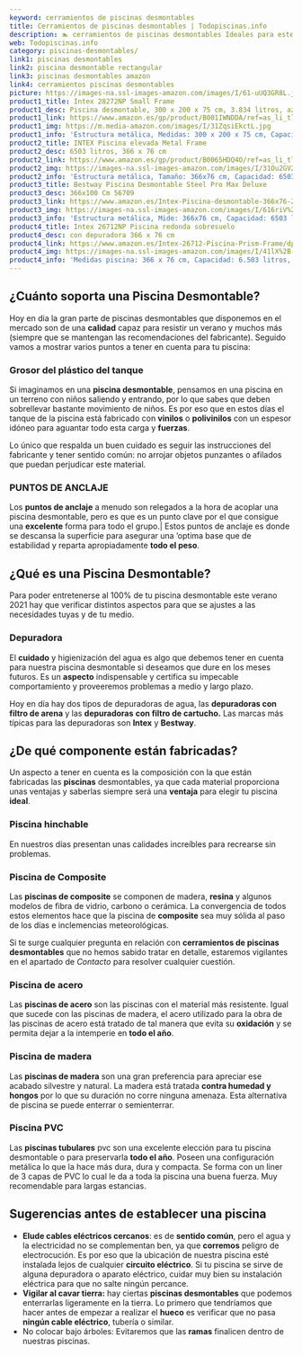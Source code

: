 ```yaml
---
keyword: cerramientos de piscinas desmontables
title: Cerramientos de piscinas desmontables | Todopiscinas.info
description: 🏊 cerramientos de piscinas desmontables Ideales para este verano 2021. Aquí puedes comprar cerramientos de piscinas desmontables y comparar con otras similares. No dejes escapar cerramientos de piscinas desmontables a un precio realmente tentador.
web: Todopiscinas.info
category: piscinas-desmontables/
link1: piscinas desmontables
link2: piscina desmontable rectangular
link3: piscinas desmontables amazon
link4: cerramientos piscinas desmontables
picture: https://images-na.ssl-images-amazon.com/images/I/61-uUQ3GR8L.jpg
product1_title: Intex 28272NP Small Frame
product1_desc: Piscina desmontable, 300 x 200 x 75 cm, 3.834 litros, azul
product1_link: https://www.amazon.es/gp/product/B001IWNDDA/ref=as_li_tl?ie=UTF8&camp=3638&creative=24630&creativeASIN=B001IWNDDA&linkCode=as2&tag=todopiscinas0e-21&linkId=25b9d647487c889cb6ef56ed63f50ca1
product1_img: https://m.media-amazon.com/images/I/31ZqsiEkctL.jpg
product1_info: 'Estructura metálica, Medidas: 300 x 200 x 75 cm, Capacidad: 3.834 litros, Para 6 personas (+ 6 años), Fácil montaje, Forma rectangular'
product2_title: INTEX Piscina elevada Metal Frame
product2_desc: 6503 litros, 366 x 76 cm
product2_link: https://www.amazon.es/gp/product/B0065HDQ4O/ref=as_li_tl?ie=UTF8&camp=3638&creative=24630&creativeASIN=B0065HDQ4O&linkCode=as2&tag=todopiscinas0e-21&linkId=ed2430e3ba564d3527ee103df33ed7b3
product2_img: https://images-na.ssl-images-amazon.com/images/I/31Ou2GV2SAL.jpg
product2_info: 'Estructura metálica, Tamaño: 366x76 cm, Capacidad: 6503 litros, Forma circular, De 4 a 7 personas (+6 años)'
product3_title: Bestway Piscina Desmontable Steel Pro Max Deluxe
product3_desc: 366x100 Cm 56709
product3_link: https://www.amazon.es/Intex-Piscina-desmontable-366x76-28210NP/dp/B0065HDQ4O?__mk_es_ES=%C3%85M%C3%85%C5%BD%C3%95%C3%91&crid=25UQGV9HG2INI&dchild=1&keywords=piscinas+desmontables&qid=1615854176&sprefix=piscinas+dem%2Caps%2C201&sr=8-5&linkCode=ll1&tag=todopiscinas0e-21&linkId=34f200977c6cbaab1f3f4d9ac0e64755&language=es_ES&ref_=as_li_ss_tl
product3_img: https://images-na.ssl-images-amazon.com/images/I/616riV%2BiY3L.jpg
product3_info: 'Estructura metálica, Mide: 366x76 cm, Capacidad: 6503 litros, De 4 a 7 personas mayores de 6 años, Forma circular, Tecnología Super-Tough'
product4_title: Intex 26712NP Piscina redonda sobresuelo
product4_desc: con depuradora 366 x 76 cm
product4_link: https://www.amazon.es/Intex-26712-Piscina-Prism-Frame/dp/B07FB823GL?__mk_es_ES=%C3%85M%C3%85%C5%BD%C3%95%C3%91&dchild=1&keywords=piscinas+desmontables+con+depuradora&qid=1615936418&sr=8-5&linkCode=ll1&tag=todopiscinas0e-21&linkId=d98699de7830cd471766fa1daa36de34&language=es_ES&ref_=as_li_ss_tl
product4_img: https://images-na.ssl-images-amazon.com/images/I/41lX%2B-YpibL.jpg
product4_info: 'Medidas piscina: 366 x 76 cm, Capacidad: 6.503 litros, Incluye depuradora de cartucha A, Lona resistente triple capa'
---
```




## ¿Cuánto soporta una Piscina Desmontable?

Hoy en dia la gran parte de piscinas desmontables que disponemos en el mercado son de una **calidad** capaz para resistir un verano y muchos más (siempre que se mantengan las recomendaciones del fabricante). Seguido vamos a mostrar varios puntos a tener en cuenta para tu piscina:


### Grosor del plástico del tanque

Si imaginamos en una **piscina desmontable**, pensamos en una piscina en un terreno con niños saliendo y entrando, por lo que sabes que deben sobrellevar bastante movimiento de niños. Es por eso que en estos días el tanque de la piscina está fabricado con **vinilos** o **polivinilos** con un espesor idóneo para aguantar todo esta carga y **fuerzas**.

Lo único que respalda un	 buen cuidado es seguir las instrucciones del fabricante y tener sentido común: no arrojar objetos punzantes o afilados que puedan perjudicar este material.


### PUNTOS DE ANCLAJE

Los **puntos de anclaje** a menudo son relegados a la hora de acoplar una piscina desmontable, pero  es que es un punto clave por el que consigue una **excelente** forma para todo el grupo.| Estos puntos de anclaje es donde se descansa la superficie para asegurar una ’optima base que de estabilidad y reparta apropiadamente **todo el peso**.
## ¿Qué es una Piscina Desmontable?



Para poder entretenerse al 100% de tu piscina desmontable este verano 2021 hay que verificar distintos aspectos para que se ajustes a las necesidades tuyas y de tu medio.

<external-banner></external-banner>



### Depuradora

El **cuidado** y higienización del agua es algo que debemos tener en cuenta para nuestra piscina desmontable si deseamos que dure en los meses futuros. Es un **aspecto** indispensable y certifica su impecable comportamiento y proveeremos problemas a medio y largo plazo.

Hoy en día hay dos tipos de depuradoras de agua, las **depuradoras con filtro de arena** y  las **depuradoras** **con filtro de cartucho.** Las marcas más típicas para las depuradoras son **Intex** y **Bestway**.

<brand-panel :title=product1_title :desc=product1_desc :img=product1_img :link=product1_link></brand-panel>


## ¿De qué componente están fabricadas?

Un aspecto a tener en cuenta es la composición con la que están fabricadas las **piscinas** desmontables, ya que cada material proporciona unas ventajas y saberlas siempre será una **ventaja** para elegir tu piscina **ideal**.


### Piscina hinchable

 En nuestros días presentan unas calidades increíbles para recrearse sin problemas.


### Piscina de Composite

Las **piscinas de composite** se componen de madera, **resina** y algunos modelos de fibra de vidrio, carbono o cerámica. La convergencia de todos estos elementos hace que la piscina de **composite** sea muy sólida al paso de los días e inclemencias meteorológicas.

Si te surge cualquier pregunta en relación con **cerramientos de piscinas desmontables** que no hemos sabido tratar en detalle, estaremos vigilantes en el apartado de _Contacto_ para resolver cualquier cuestión.


### Piscina de acero

Las **piscinas de acero** son las piscinas con el material más resistente. Igual que sucede con las piscinas de madera, el acero utilizado para la obra de las piscinas de acero está tratado de tal manera que evita su **oxidación** y se permita dejar a la intemperie en **todo el año**.


### Piscina de madera

Las **piscinas de madera** son una gran preferencia para apreciar ese acabado silvestre y natural. La madera está tratada **contra humedad y hongos** por lo que su duración no corre ninguna amenaza. Esta alternativa de piscina se puede enterrar o semienterrar.


### Piscina  PVC

Las **piscinas tubulares** pvc son una excelente elección para tu piscina desmontable o para preservarla **todo el año**. Poseen una configuración metálica lo que la hace más dura, dura y compacta. Se forma con un liner de 3 capas de PVC lo cual le da a toda la piscina una buena fuerza. Muy recomendable para largas estancias.

<stats-list :link1=link1 :link2=link2 :link3=link3 :link4=link4 :category=category></stats-list>


## Sugerencias antes de establecer una piscina



*   **Elude cables eléctricos cercanos**: es de **sentido común**, pero el agua y la electricidad no se complementan ben, ya que **corremos** peligro de electrocución. Es por eso que la ubicación de nuestra piscina esté instalada lejos de cualquier **circuito eléctrico**. Si tu piscina se sirve de alguna depuradora o aparato eléctrico, cuidar muy bien su instalación eléctrica para que no salte ningún percance.
*   **Vigilar al cavar tierra:** hay ciertas **piscinas desmontables** que podemos enterrarlas ligeramente en la tierra. Lo primero  que tendríamos que hacer antes de empezar a realizar el **hueco** es verificar que no pasa **ningún cable eléctrico**, tubería o similar.
*   No colocar bajo árboles: Evitaremos que las **ramas** finalicen dentro de nuestras piscinas.